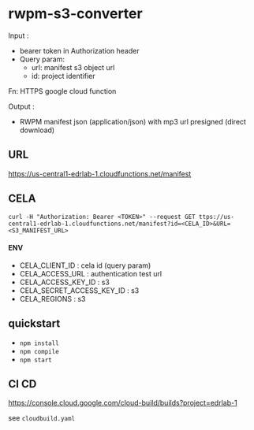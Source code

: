 # rwpm-s3-converter

Input : 
- bearer token in Authorization header 
- Query param: 
  - url: manifest s3 object url
  - id: project identifier

Fn: HTTPS google cloud function

Output : 
- RWPM manifest json (application/json) with mp3 url presigned (direct download)

## URL

https://us-central1-edrlab-1.cloudfunctions.net/manifest

## CELA

`curl -H "Authorization: Bearer <TOKEN>" --request GET ttps://us-central1-edrlab-1.cloudfunctions.net/manifest?id=<CELA_ID>&URL=<S3_MANIFEST_URL>`

#### ENV

- CELA_CLIENT_ID : cela id (query param)
- CELA_ACCESS_URL : authentication test url
- CELA_ACCESS_KEY_ID : s3
- CELA_SECRET_ACCESS_KEY_ID : s3
- CELA_REGIONS : s3

## quickstart

- `npm install`
- `npm compile`
- `npm start`


## CI CD

https://console.cloud.google.com/cloud-build/builds?project=edrlab-1

see `cloudbuild.yaml`